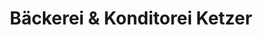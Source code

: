 ---
title: "Bäckerei & Konditorei Ketzer"
url: /schoenebeck-elbe/baeckerei-und-konditorei-ketzer/
shop: Bäckerei
---